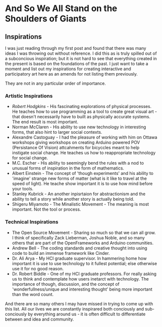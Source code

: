 # And So We All Stand on the Shoulders of Giants #

## Inspirations ##

I was just reading through my first post and found that there was many ideas I was throwing out without reference. I did this as is truly spilled out of a subconcious inspiration; but it is not hard to see that everything created in the present is based on the foundations of the past. I just want to take a moment and list out my inspirations for creating interactive and participatory art here as an amends for not listing them previously.

They are not in any particular order of importance.

### Artistic Inspirations ###
- _Robert Hodgkins_ - His fascinating explorations of physical processes. He teaches how to use programming as a tool to create great visual art - that doesn't necessarily have to built as physically accurate systems. The end result is most important.
- Norman McClaren - His ability to use new technology in interesting forms, that also hint to larger social contexts.
- Alexandre Castoguay - I had the pleasure of working with him on Ottawa workshops giving workshops on creating Arduino powered POV (Persistance Of Vision) attcahments for bicyccles meant to help instigate social change. He teaches us how to reappropriate technology for social change.
- M.C. Escher - His ability to seemingly bend the rules with a nod to unusual forms of inspiration in the form of mathematics.
- Albert Einstein - The concept of 'though experiments' and his ability to 'imagine' strange new forms of matter (what is it like to travel at the speed of light). He teache show important it is to use how mind before your tools.
- Stanley Kubrick - An another inpisrtaion for abstractionism and the ability to tell a story while another story is actually being told.
- Shigeru Miyamoto - 
The Minalistic Movement - The meaning is most important. Not the tool or process.

### Technical Inspirations ###
- The Open Source Movement - Sharing so much so that we can all grow. I think of specifically Zack Lieberman, Joshua Noble, and so many others that are part of the OpenFrameworks and Arduino communities.
- Andrew Bell - The coding standards and creative thought into using code to build an immense framework like Cinder.
- Dr. Ali Arya - My HCI graduate supervisor. In hammering home how important it is use to use technology to it fullest potential; else otherwise use it for no good reason.
- Dr. Robert Biddle - One of my HCI graduate professors. For really asking us to think and contemplate how users inetarct with technology. The importance of though, discussion, and the concept of 'wonderfullness/unique and interesting thought' being more important than the word count.

And there are so many others I may have missed in trying to come up with this list. All our lives we are constantly inspirared both conciously and sub-conciously by everything around us - it is often difficult to differentiate between and idea and community. 



